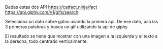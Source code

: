Dadas estas dos API
https://catfact.ninja/fact
https://api.giphy.com/v1/gifs/search

Selecciona un dato sobre gatos usando la primera api.
De ese dato, usa las 3 primeras palabras y busca un gif utilizando la api de giphy.

El resultado se tiene que mostrar con una imagen a la izquierda y el texto a la derecha, todo centrado verticalmente.